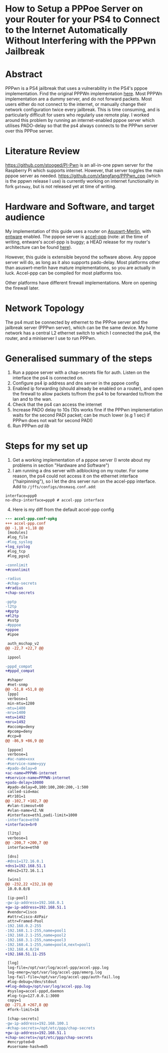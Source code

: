 # How to Setup a PPPoe Server on your Router for your PS4 to Connect to the Internet Automatically Without Interfering with the PPPwn Jailbreak
# Abstract
PPPwn is a PS4 jailbreak that uses a vulnerability in the PS4's pppoe implementation. Find the original PPPWn implementation [here](https://github.com/TheOfficialFloW/PPPwn).
Most PPPWn implementation are a dummy server, and do not forward packets. Most users either do not connect to the internet, or manually change their network configuration twice every jailbreak. This is time consuming, and is particularly difficult for users who regularly use remote play. I worked around this problem by running an internet-enabled pppoe server which utilises PADO-delay so that the ps4 always connects to the PPPwn server over this PPPoe server.

# Literature Review
https://github.com/stooged/PI-Pwn is an all-in-one ppwn server for the Raspberry Pi which supports internet. However, that server toggles the main pppoe server as needed.
https://github.com/xfangfang/PPPwn_cpp (which is the pppwn release I use) is currently working on internet functionality in fork `gateway`, but is not released yet at time of writing.

# Hardware and Software, and target audience
My implementation of this guide uses a router on [Asuswrt-Merlin](https://www.asuswrt-merlin.net/), with [entware](https://github.com/Entware/Entware) enabled. The pppoe server is [accel-ppp](https://github.com/accel-ppp/accel-ppp) (note: at the time of writing, entware's accel-ppp is buggy; a HEAD release for my router's architecture can be found [here](https://github.com/Tokarak/rtndev/releases/tag/1.13.0-2)). 

However, this guide is extensible beyond the software above. Any pppoe server will do, as long as it also supports pado-delay. Most platforms other than asuswrt-merlin have mature implementations, so you are actually in luck. Accel-ppp can be compiled for most platforms too.

Other platforms have different firewall implementations. More on opening the firewall later.

# Network Topology
The ps4 must be connected by ethernet to the PPPoe server and the jailbreak server (PPPwn server), which can be the same device. My home network has a central L2 ethernet switch to which I connected the ps4, the router, and a miniserver I use to run PPPwn. 

# Generalised summary of the steps
1. Run a pppoe server with a chap-secrets file for auth. Listen on the interface the ps4 is connected on.
2. Configure ps4 ip address and dns server in the pppoe config
3. Enabled ip forwarding (should already be enabled on a router), and open the firewall to allow packets to/from the ps4 to be forwarded to/from the lan and to the wan.
4. Check that the ps4 can access the internet
5. Increase PADO delay to 10s (10s works fine if the PPPwn implementation waits for the second PADI packet; can be much lower (e.g 1 sec) if PPPwn does not wait for second PADI)
6. Run PPPwn _ad lib_

# Steps for my set up
1. Get a working implementation of a pppoe server (I wrote about my problems in section "Hardware and Software")
2. I am running a dns server with adblocking on my router. For some reason, the ps4 could not access it on the ethernet interface ("hairpinning"), so I let the dns server run on the accel-ppp interface.
Add to `/jffs/configs/dnsmasq.conf.add`:
```
interface=ppp0
no-dhcp-interface=ppp0 # accel-ppp interface
```
4. Here is my diff from the default accel-ppp config
```diff
--- accel-ppp.conf-opkg
+++ accel-ppp.conf
@@ -1,18 +1,18 @@
 [modules]
 #log_file
-#log_syslog
+log_syslog
 #log_tcp
 #log_pgsql

-connlimit
+#connlimit

-radius
-#chap-secrets
+#radius
+chap-secrets

-pptp
-l2tp
+#pptp
+#l2tp
 #sstp
-#pppoe
+pppoe
 #ipoe

 auth_mschap_v2
@@ -22,7 +22,7 @@

 ippool

-pppd_compat
+#pppd_compat

 #shaper
 #net-snmp
@@ -51,8 +51,8 @@
 [ppp]
 verbose=1
 min-mtu=1280
-mtu=1400
-mru=1400
+mtu=1492
+mru=1492
 #accomp=deny
 #pcomp=deny
 #ccp=0
@@ -86,9 +86,9 @@

 [pppoe]
 verbose=1
-#ac-name=xxx
-#service-name=yyy
-#pado-delay=0
+ac-name=PPPWN-internet
+#service-name=PPPWN-internet
+pado-delay=10000
 #pado-delay=0,100:100,200:200,-1:500
 called-sid=mac
 #tr101=1
@@ -102,7 +102,7 @@
 #vlan-timeout=60
 #vlan-name=%I.%N
 #interface=eth1,padi-limit=1000
-interface=eth0
+interface=br0

 [l2tp]
 verbose=1
@@ -200,7 +200,7 @@
 interface=eth0

 [dns]
-#dns1=172.16.0.1
+dns1=192.168.51.1
 #dns2=172.16.1.1

 [wins]
@@ -232,22 +232,18 @@
 10.0.0.0/8

 [ip-pool]
-gw-ip-address=192.168.0.1
+gw-ip-address=192.168.51.1
 #vendor=Cisco
 #attr=Cisco-AVPair
 attr=Framed-Pool
-192.168.0.2-255
-192.168.1.1-255,name=pool1
-192.168.2.1-255,name=pool2
-192.168.3.1-255,name=pool3
-192.168.4.1-255,name=pool4,next=pool1
-192.168.4.0/24
+192.168.51.11-255

 [log]
 log-file=/opt/var/log/accel-ppp/accel-ppp.log
 log-emerg=/opt/var/log/accel-ppp/emerg.log
 log-fail-file=/opt/var/log/accel-ppp/auth-fail.log
 #log-debug=/dev/stdout
+#log-debug=/opt/var/log/accel-ppp.log
 #syslog=accel-pppd,daemon
 #log-tcp=127.0.0.1:3000
 copy=1
@@ -271,8 +267,8 @@
 #fork-limit=16

 [chap-secrets]
-gw-ip-address=192.168.100.1
-#chap-secrets=/opt/etc/ppp/chap-secrets
+gw-ip-address=192.168.51.1
+chap-secrets=/opt/etc/ppp/chap-secrets
 #encrypted=0
 #username-hash=md5
```
